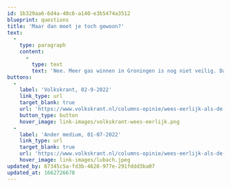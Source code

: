 ```yaml
---
id: 1b329aa6-6d4a-40c6-a140-e3b5474a3512
blueprint: questions
title: 'Maar dan moet je toch gewoon?'
text:
  -
    type: paragraph
    content:
      -
        type: text
        text: 'Nee. Meer gas winnen in Groningen is nog niet veilig. Dat is het, volgens de huidige versterkingsplannen, pas in 2028.'
buttons:
  -
    label: 'Volkskrant, 02-9-2022'
    link_type: url
    target_blank: true
    url: 'https://www.volkskrant.nl/columns-opinie/wees-eerlijk-als-de-gaskraan-verder-opengaat-bekopen-veel-groningers-dat-met-hun-veiligheid~bd24a1cf/'
    button_type: button
    hover_image: link-images/volkskrant-wees-eerlijk.png
  -
    label: 'Ander medium, 01-07-2022'
    link_type: url
    target_blank: true
    url: 'https://www.volkskrant.nl/columns-opinie/wees-eerlijk-als-de-gaskraan-verder-opengaat-bekopen-veel-groningers-dat-met-hun-veiligheid~bd24a1cf/'
    hover_image: link-images/lubach.jpeg
updated_by: 67345c5a-fd3b-4628-977e-291fddd3ba07
updated_at: 1662726678
---
```

